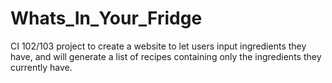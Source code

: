 # Whats_In_Your_Fridge

CI 102/103 project to create a website to let users input ingredients they have, and will generate a list of recipes containing only the ingredients they currently have. 